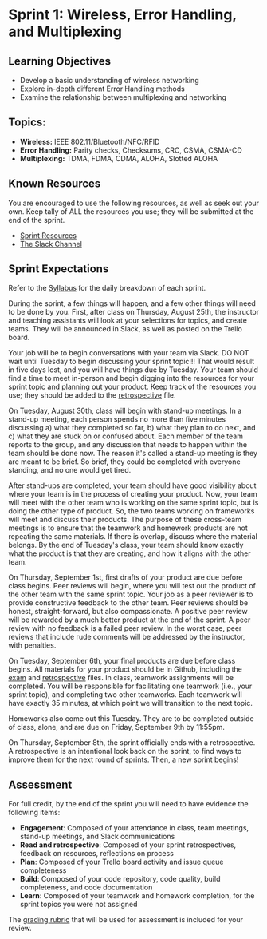 # Sprint 1: Wireless, Error Handling, and Multiplexing

## Learning Objectives
- Develop a basic understanding of wireless networking
- Explore in-depth different Error Handling methods 
- Examine the relationship between multiplexing and networking

## Topics:
- **Wireless:** IEEE 802.11/Bluetooth/NFC/RFID
- **Error Handling:** Parity checks, Checksums, CRC, CSMA, CSMA-CD
- **Multiplexing:** TDMA, FDMA, CDMA, ALOHA, Slotted ALOHA

## Known Resources

You are encouraged to use the following resources, as well as seek out your own. Keep tally of ALL the resources you use; they will be submitted at the end of the sprint.

- [Sprint Resources](resources.md "Resources for this Sprint")
- [The Slack Channel](https://bereacs.slack.com/archives/C3RLWHHV4 "CSC 412 Slack Channel")


## Sprint Expectations

Refer to the [Syllabus](https://docs.google.com/document/d/1-YyupBHLcooYJ5Ew0uh4Iaa4U_PRmhoysCPhIsajMR4/edit#bookmark=id.pf3cftfn8tj4 "Syllabus") for the daily breakdown of each sprint. 

During the sprint, a few things will happen, and a few other things will need to be done by you. First, after class on Thursday, August 25th, the instructor and teaching assistants will look at your selections for topics, and create teams. They will be announced in Slack, as well as posted on the Trello board. 

Your job will be to begin conversations with your team via Slack. DO NOT wait until Tuesday to begin discussing your sprint topic!!! That would result in five days lost, and you will have things due by Tuesday. Your team should find a time to meet in-person and begin digging into the resources for your sprint topic and planning out your product. Keep track of the resources you use; they should be added to the [retrospective](retrospective.md "Retrospectives file") file.

On Tuesday, August 30th, class will begin with stand-up meetings. In a stand-up meeting, each person spends no more than five minutes discussing a) what they completed so far, b) what they plan to do next, and c) what they are stuck on or confused about. Each member of the team reports to the group, and any discussion that needs to happen within the team should be done now. The reason it's called a stand-up meeting is they are meant to be brief. So brief, they could be completed with everyone standing, and no one would get tired. 

After stand-ups are completed, your team should have good visibility about where your team is in the process of creating your product. Now, your team will meet with the other team who is working on the same sprint topic, but is doing the other type of product. So, the two teams working on frameworks will meet and discuss their products. The purpose of these cross-team meetings is to ensure that the teamwork and homework products are not repeating the same materials. If there is overlap, discuss where the material belongs. By the end of Tuesday's class, your team should know exactly what the product is that they are creating, and how it aligns with the other team. 

On Thursday, September 1st, first drafts of your product are due before class begins. Peer reviews will begin, where you will test out the product of the other team with the same sprint topic. Your job as a peer reviewer is to provide constructive feedback to the other team. Peer reviews should be honest, straight-forward, but also compassionate. A positive peer review will be rewarded by a much better product at the end of the sprint. A peer review with no feedback is a failed peer review.  In the worst case, peer reviews that include rude comments will be addressed by the instructor, with penalties. 

On Tuesday, September 6th, your final products are due before class begins. All materials for your product should be in Github, including the [exam](exam.md "Final Exam Questions file") and [retrospective](retrospective.md "Retrospectives file") files. In class, teamwork assignments will be completed. You will be responsible for facilitating one teamwork (i.e., your sprint topic), and completing two other teamworks. Each teamwork will have exactly 35 minutes, at which point we will transition to the next topic. 

Homeworks also come out this Tuesday. They are to be completed outside of class, alone, and are due on Friday, September 9th by 11:55pm. 

On Thursday, September 8th, the sprint officially ends with a retrospective. A retrospective is an intentional look back on the sprint, to find ways to improve them for the next round of sprints. Then, a new sprint begins!

## Assessment

For full credit, by the end of the sprint you will need to have evidence the following items:
- **Engagement**: Composed of your attendance in class, team meetings, stand-up meetings, and Slack communications
- **Read and retrospective**: Composed of your sprint retrospectives, feedback on resources, reflections on process
- **Plan**: Composed of your Trello board activity and issue queue completeness
- **Build**: Composed of your code repository, code quality, build completeness, and code documentation
- **Learn**: Composed of your teamwork and homework completion, for the sprint topics you were not assigned

The [grading rubric](https://docs.google.com/document/d/1FfAv9stxBRcbP4zkIZ-Xk_SkXwxj-l731OCWSt87tjQ/edit?usp=sharing "Grading rubric") that will be used for assessment is included for your review.
